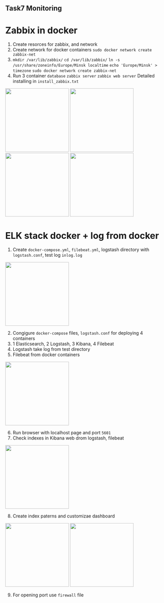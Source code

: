## Task7 Monitoring
# Zabbix in docker
1. Create resorces for zabbix, and network
2. Create network for docker containers 
```sudo docker network create zabbix-net```
3. ```mkdir /var/lib/zabbix/```
```cd /var/lib/zabbix/```
```ln -s /usr/share/zoneinfo/Europe/Minsk localtime```
```echo 'Europe/Minsk' > timezone```
```sudo docker network create zabbix-net```
4. Run 3 container ```database``` ```zabbix server``` ```zabbix web server```
Detailed installing in ```install_zabbix.txt```

<img src="https://github.com/Vlad19930310/FirstTask/blob/master/Task7/1.png" width="200" />
<img src="https://github.com/Vlad19930310/FirstTask/blob/master/Task7/2.png" width="200" />
<img src="https://github.com/Vlad19930310/FirstTask/blob/master/Task7/3.png" width="200" />
<img src="https://github.com/Vlad19930310/FirstTask/blob/master/Task7/4.png" width="200" />

# ELK stack docker + log from docker 
1. Create ```docker-compose.yml```, ```filebeat.yml```, logstash directory with ```logstash.conf```, test log ```inlog.log```
<img src="https://github.com/Vlad19930310/FirstTask/blob/master/Task7/7.png" width="200" />

2. Congigure ```docker-compose``` files, ```logstash.conf``` for deploying 4 containers 
3. 1 Elasticsearch, 2 Logstash, 3 Kibana, 4 Filebeat
4. Logstash take log from test directory
5. Filebeat from docker containers
<img src="https://github.com/Vlad19930310/FirstTask/blob/master/Task7/8.png" width="200" />

6. Run browser with localhost page and port ```5601```
7. Check indexes in Kibana web drom logstash, filebeat

<img src="https://github.com/Vlad19930310/FirstTask/blob/master/Task7/9.png" width="200" />

8. Create index paterns and customizae dashboard 

<img src="https://github.com/Vlad19930310/FirstTask/blob/master/Task7/10.png" width="200" />
<img src="https://github.com/Vlad19930310/FirstTask/blob/master/Task7/11.png" width="200" />

9. For opening port use ```firewall``` file
